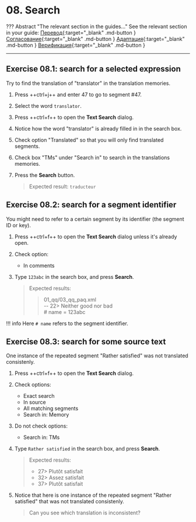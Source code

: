 # 08. Search

<!-- prettier-ignore -->
??? Abstract "The relevant section in the guides..."
    See the relevant section in your guide:
    [Перевод](../translation/other-useful-features.md#running-concordance-searches){:target="_blank" .md-button }
    [Согласование](../reconciliation/other-useful-features.md#running-concordance-searches){:target="_blank" .md-button }
    [Адаптация](../adaptation/other-useful-features.md#running-concordance-searches){:target="_blank" .md-button }
    [Верификация](../verification/other-useful-features.md#running-concordance-searches){:target="_blank" .md-button }

---

## Exercise 08.1: search for a selected expression

Try to find the translation of "translator" in the translation memories.

1. Press ++ctrl+j++ and enter 47 to go to segment #47.
2. Select the word `translator`.
3. Press ++ctrl+f++ to open the **Text Search** dialog.
4. Notice how the word "translator" is already filled in in the search box.
5. Check option "Translated" so that you will only find translated segments.
6. Check box "TMs" under "Search in" to search in the translations memories.
7. Press the **Search** button.

    > Expected result: `traducteur`

<!-- @todo: add exercise that shows how sometimes you don't get a fuzzy match because of low similarity score and poor matching algorithm but there's a useful concordance in the TM -->

## Exercise 08.2: search for a segment identifier

You might need to refer to a certain segment by its identifier (the segment ID or key).

1. Press ++ctrl+f++ to open the **Text Search** dialog unless it's already open.
2. Check option:

    - In comments

3. Type `123abc` in the search box, and press **Search**.

    > Expected results:
    >
    > > 01_qq/03_qq_paq.xml  
    > > -- 22> Neither good nor bad  
    > > \# name = 123abc

<!-- prettier-ignore -->
!!! info
    Here `# name` refers to the segment identifier.

<!--
## Exercise 08.4:

4. Find source text "Subject" in the project, but only if it has a translation.
-->

## Exercise 08.3: search for some source text

One instance of the repeated segment "Rather satisfied" was not translated consistenly.

1. Press ++ctrl+f++ to open the **Text Search** dialog.
2. Check options:

    - Exact search
    - In source
    - All matching segments
    - Search in: Memory

3. Do not check options:

    - Search in: TMs

    <!-- screenshot! -->

4. Type `Rather satisfied` in the search box, and press **Search**.

    > Expected results:
    >
    > - 27> Plutôt satisfait
    > - 32> Assez satisfait
    > - 37> Plutôt satisfait

5. Notice that here is one instance of the repeated segment "Rather satisfied" that was not translated consistenly.

    > Can you see which translation is inconsistent?

<!-- @todo: write RFF: go to next segment with a comment -->

